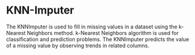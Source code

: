 # KNN-Imputer
The KNNImputer is used to fill in missing values in a dataset using the k-Nearest Neighbors method. k-Nearest Neighbors algorithm is used for classification and prediction problems. The KNNImputer predicts the value of a missing value by observing trends in related columns.
